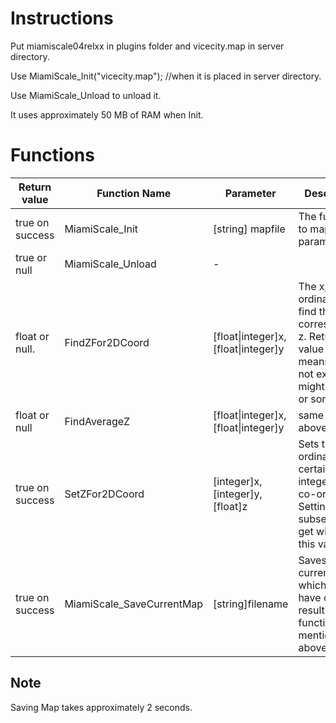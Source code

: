Instructions 
============
Put miamiscale04relxx in plugins folder and vicecity.map in server directory.

Use MiamiScale_Init("vicecity.map"); //when it is placed in server directory.

Use MiamiScale_Unload to unload it.

It uses approximately 50 MB of RAM when Init.


Functions
=========
| Return value    | Function Name             | Parameter                            | Description                                                                                                                |
|-----------------|---------------------------|--------------------------------------|----------------------------------------------------------------------------------------------------------------------------|
| true on success | MiamiScale_Init           | [string] mapfile                     | The full path to mapfile as parameter                                                                                      |
| true or null    |     MiamiScale_Unload     | -                                    |                                                                                                                            |
| float or null.  | FindZFor2DCoord           | [float\|integer]x, [float\|integer]y | The x,y co-ordinates to find the corresponding z. Return value null means z does not exist - it might be sea or something. |
| float or null   | FindAverageZ              | [float\|integer]x, [float\|integer]y | same as above                                                                                                              |
| true on success | SetZFor2DCoord            | [integer]x, [integer]y, [float]z     | Sets the z co-ordinate for a certain pair of integer x,y co-ordinates. Setting means subsequent get will fetch this value. |
| true on success | MiamiScale_SaveCurrentMap | [string]filename                     | Saves the current map which might have changes resulting from function mentioned in above row.                             |

Note
-------
Saving Map takes approximately 2 seconds.
